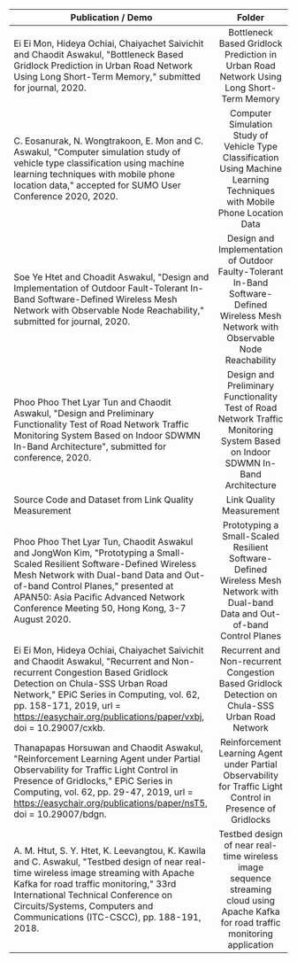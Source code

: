 | Publication / Demo       | Folder| 
| ------------- |:-------------:| 
| Ei Ei Mon, Hideya Ochiai, Chaiyachet Saivichit and Chaodit Aswakul, "Bottleneck Based Gridlock Prediction in Urban Road Network Using Long Short-Term Memory," submitted for journal, 2020.| Bottleneck Based Gridlock Prediction in Urban Road Network Using Long Short-Term Memory | 
|C. Eosanurak, N. Wongtrakoon, E. Mon and C. Aswakul, "Computer simulation study of vehicle type classification using machine learning techniques with mobile phone location data," accepted for SUMO User Conference 2020, 2020.     |Computer Simulation Study of Vehicle Type Classification Using Machine Learning Techniques with Mobile Phone Location Data|   
| Soe Ye Htet and Choadit Aswakul, "Design and Implementation of Outdoor Fault-Tolerant In-Band Software-Defined Wireless Mesh Network with Observable Node Reachability," submitted for journal, 2020.| Design and Implementation of Outdoor Faulty-Tolerant In-Band Software-Defined Wireless Mesh Network with Observable Node Reachability     | 
|  Phoo Phoo Thet Lyar Tun and Chaodit Aswakul, "Design and Preliminary Functionality Test of Road Network Traffic Monitoring System Based on Indoor SDWMN In-Band Architecture", submitted for conference, 2020.|Design and Preliminary Functionality Test of Road Network Traffic Monitoring System Based on Indoor SDWMN In-Band Architecture     | 
|Source Code and Dataset from Link Quality Measurement | Link Quality Measurement|
|Phoo Phoo Thet Lyar Tun, Chaodit Aswakul and JongWon Kim, "Prototyping a Small-Scaled Resilient Software-Defined Wireless Mesh Network with Dual-band Data and Out-of-band Control Planes,"  presented at APAN50: Asia Pacific Advanced Network Conference Meeting 50, Hong Kong, 3-7 August 2020.|Prototyping a Small-Scaled Resilient Software-Defined Wireless Mesh Network with Dual-band Data and Out-of-band Control Planes|
|Ei Ei Mon, Hideya Ochiai, Chaiyachet Saivichit and Chaodit Aswakul, "Recurrent and Non-recurrent Congestion Based Gridlock Detection on Chula-SSS Urban Road Network," EPiC Series in Computing, vol. 62, pp. 158-171, 2019, url = https://easychair.org/publications/paper/vxbj, doi = 10.29007/cxkb.|Recurrent and Non-recurrent Congestion Based Gridlock Detection on Chula-SSS Urban Road Network|
|Thanapapas Horsuwan and Chaodit Aswakul, "Reinforcement Learning Agent under Partial Observability for Traffic Light Control in Presence of Gridlocks," EPiC Series in Computing, vol. 62, pp. 29-47, 2019, url = https://easychair.org/publications/paper/nsT5, doi = 10.29007/bdgn.|Reinforcement Learning Agent under Partial Observability for Traffic Light Control in Presence of Gridlocks|
| A. M. Htut, S. Y. Htet, K. Leevangtou, K. Kawila and C. Aswakul, "Testbed design of near real-time wireless image streaming with Apache Kafka for road traffic monitoring," 33rd International Technical Conference on Circuits/Systems, Computers and Communications (ITC-CSCC), pp. 188-191, 2018. |Testbed design of near real-time wireless image sequence streaming cloud using Apache Kafka for road traffic monitoring application   | 

